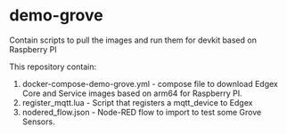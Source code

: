 # demo-grove
Contain scripts to pull the images and run them for devkit based on Raspberry PI

This repository contain:
1. docker-compose-demo-grove.yml - compose file to download Edgex Core and Service images based on arm64 for Raspberry PI.
2. register_mqtt.lua - Script that registers a mqtt_device to Edgex
3. nodered_flow.json - Node-RED flow to import to test some Grove Sensors.

